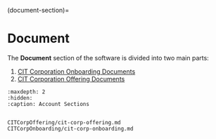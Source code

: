 
(document-section)=

# Document

The **Document** section of the software is divided into two main parts:

1. [CIT Corporation Onboarding Documents](cit-corporation-onboarding-section)
2. [CIT Corporation Offering Documents](cit-corporation-offering-section)






```{toctree}
:maxdepth: 2
:hidden:
:caption: Account Sections


CITCorpOffering/cit-corp-offering.md
CITCorpOnboarding/cit-corp-onboarding.md
```

